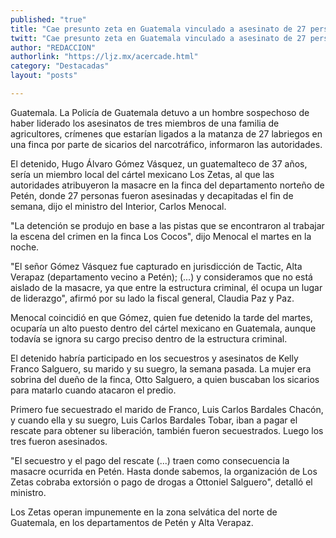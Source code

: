 ```yaml
---
published: "true"
title: "Cae presunto zeta en Guatemala vinculado a asesinato de 27 personas"
twitt: "Cae presunto zeta en Guatemala vinculado a asesinato de 27 personas"
author: "REDACCION"
authorlink: "https://ljz.mx/acercade.html"
category: "Destacadas"
layout: "posts"

---
```



  Guatemala. La Policía de Guatemala detuvo a un hombre sospechoso de haber liderado los asesinatos de tres miembros de una familia de agricultores, crímenes que estarían ligados a la matanza de 27 labriegos en una finca por parte de sicarios del narcotráfico, informaron las autoridades.



  El detenido, Hugo Álvaro Gómez Vásquez, un guatemalteco de 37 años, sería un miembro local del cártel mexicano Los Zetas, al que las autoridades atribuyeron la masacre en la finca del departamento norteño de Petén, donde 27 personas fueron asesinadas y decapitadas el fin de semana, dijo el ministro del Interior, Carlos Menocal.



  "La detención se produjo en base a las pistas que se encontraron al trabajar la escena del crimen en la finca Los Cocos", dijo Menocal el martes en la noche.



  "El señor Gómez Vásquez fue capturado en jurisdicción de Tactic, Alta Verapaz (departamento vecino a Petén); (...) y consideramos que no está aislado de la masacre, ya que entre la estructura criminal, él ocupa un lugar de liderazgo", afirmó por su lado la fiscal general, Claudia Paz y Paz.



  Menocal coincidió en que Gómez, quien fue detenido la tarde del martes, ocuparía un alto puesto dentro del cártel mexicano en Guatemala, aunque todavía se ignora su cargo preciso dentro de la estructura criminal.



  El detenido habría participado en los secuestros y asesinatos de Kelly Franco Salguero, su marido y su suegro, la semana pasada. La mujer era sobrina del dueño de la finca, Otto Salguero, a quien buscaban los sicarios para matarlo cuando atacaron el predio.



  Primero fue secuestrado el marido de Franco, Luis Carlos Bardales Chacón, y cuando ella y su suegro, Luis Carlos Bardales Tobar, iban a pagar el rescate para obtener su liberación, también fueron secuestrados. Luego los tres fueron asesinados.



  "El secuestro y el pago del rescate (...) traen como consecuencia la masacre ocurrida en Petén. Hasta donde sabemos, la organización de Los Zetas cobraba extorsión o pago de drogas a Ottoniel Salguero", detalló el ministro.



  Los Zetas operan impunemente en la zona selvática del norte de Guatemala, en los departamentos de Petén y Alta Verapaz.

